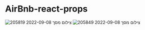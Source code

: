 # AirBnb-react-props
![צילום מסך 2022-09-08 205819](https://user-images.githubusercontent.com/105584546/189193912-bc83deac-5a48-4ab6-8d22-876e5e2bc044.jpg)
![צילום מסך 2022-09-08 205849](https://user-images.githubusercontent.com/105584546/189193952-500beb99-92c5-4ec6-93be-e879bfe28296.jpg)
